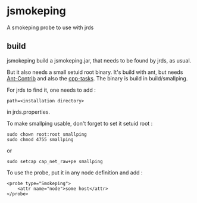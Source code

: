 jsmokeping
==========

A smokeping probe to use with jrds


build
-----

jsmokeping build a jsmokeping.jar, that needs to be found by jrds, as usual.

But it also needs a small setuid root binary. It's build with ant, but needs [Ant-Contrib](http://ant-contrib.sourceforge.net "Ant-Contrib") and
 also the [cpp-tasks](http://mvnrepository.com/artifact/ant-contrib/cpptasks "cpp-tasks").
The binary is build in build/smallping.

For jrds to find it, one needs to add :

    path=<installation directory>

in jrds.properties.

To make smallping usable, don't forget to set it setuid root :

    sudo chown root:root smallping
    sudo chmod 4755 smallping

or

    sudo setcap cap_net_raw+pe smallping

To use the probe, put it in any node definition and add :

    <probe type="Smokeping">
        <attr name="node">some host</attr>
    </probe>
